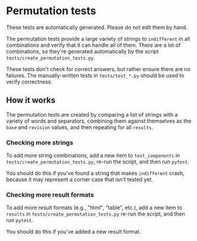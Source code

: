 # Permutation tests

These tests are automatically generated. Please do not edit them by hand.

The permutation tests provide a large variety of strings to `indifferent` in all combinations and verify that it can handle all of them. There are a lot of combinations, so they're generated automatically by the script `tests/create_permutation_tests.py`.

These tests don't check for correct answers, but rather ensure there are no failures. The manually-written tests in `tests/test_*.py` should be used to verify correctness.

## How it works

The permutation tests are created by comparing a list of strings with a variety of words and separators, combining them against themselves as the `base` and `revision` values, and then repeating for all `results`.

### Checking more strings

To add more string combinations, add a new item to `test_components` in `tests/create_permutation_tests.py`, re-run the script, and then run `pytest`.

You should do this if you've found a string that makes `indifferent` crash, because it may represent a corner case that isn't tested yet.

### Checking more result formats

To add more result formats (e.g., "html", "table", etc.), add a new item to `results` in `tests/create_permutation_tests.py` re-run the script, and then run `pytest`.

You should do this if you've added a new result format.
